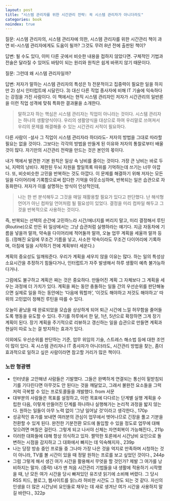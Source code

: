 ```yaml
---
layout: post
title: "시스템 관리자를 위한 시간관리 전략: 꼭 시스템 관리자가 아니더라도"
categories: book
noindex: true
---
```


질문: 시스템 관리자의, 시스템 관리자에 의한, 시스템 관리자를 위한 시간관리 책이 과연 비-시스템 관리자에게도 도움이 될까? 그것도 무려 8년 전에 출판된 책이?

답변: 될 수도 있다, 이미 다른 곳에서 비슷한 내용을 접하지 않았다면. 구체적인 기법과 전술은 달라질 수 있어도 바탕이 되는 원리와 원칙은 쉽게 바뀌지 않기 때문이다.

질문: 그런데 왜 시스템 관리자일까?

답변: 저자가 말하는 시스템 관리자의 특성은 1) 전문적이고 집중력이 필요한 일을 하지만 2) 상시 인터럽트에 시달린다. 3) 대신 다른 직업 종사자에 비해 IT 기술에 익숙하다는 강점을 가진 사람이다. 이 책에서는 현직 시스템 관리자인 저자가 시간관리의 일반론을 이런 직업 성격에 맞춰 특화한 결과물을 소개한다.

> 말하고자 하는 핵심은 시스템 관리자는 직업이 아니라는 것이다. 시스템 관리자는 하나의 생활양식이다. 우리의 생활양식을 대상으로 하여 우리말로 쓰여져서 우리의 문제를 해결해줄 수 있는 시간관리 서적이 필요하다.

다른 사람이 -설사 그 직업이 시스템 관리자라 하더라도- 저자의 방법을 그대로 따라할 필요는 없을 것이다. 그보다는 각각의 방법을 만들게 된 이유와 저자의 통찰로부터 배울 것이 많다. 자기만의 시간관리 전략을 만드는 것은 본인의 몫이다.

내가 책에서 발견한 기본 원칙은 일상 속 낭비를 줄이는 것이다. 가장 큰 낭비는 바로 두뇌, 지력의 낭비다. 제한된 두뇌 자원을 할일목록 따위를 기억하는데 쓰기는 너무 아깝다. 또, 비슷비슷한 고민을 반복하는 것도 아깝다. 이 문제를 해결하기 위해 저자는 모든 일을 다이어리에 기록함으로써 잡다한 기억을 아웃소싱하며, 반복되는 일은 습관으로 자동화한다. 저자가 이를 설명하는 방식이 인상적인데,

> 나는 한 번 분석해두고 그것을 매일 재활용할 필요가 있다고 판단했다. 난 해석형 언어가 아닌 컴파일 언어처럼 될 필요성이 있었다. 결정을 미리 컴파일 해두고 그것을 반복적으로 사용하는 것이다.

즉, 반복되는 선택의 순간에 고민하느라 시간/에너지를 버리지 말고, 미리 결정해서 루틴(Routine)으로 만든 뒤 일상에서는 그냥 습관처럼 실행하라는 얘기다. 지금 자동차에 기름을 넣을까 말까, 약속을 다이어리에 적어둘까 말까, 오늘 업무 계획을 세울까 말까 등등. (정해진 요일에 무조건 기름을 넣고, 사소한 약속이라도 무조건 다이어리에 기록하며, 아침에 일을 시작하기 전에 계획부터 세운다.)

계획의 중요성도 일깨워준다. 우리가 계획을 세우지 않을 이유는 많다. 하는 일의 특성상 소요시간을 추정하기 힘들다거나, 인터럽트가 자주 발생해서 하루 생활이 예측 불가능하다거나.

그럼에도 불구하고 계획은 짜는 것은 중요하다. 만들어진 계획 그 자체보다 그 계획을 세우는 과정에 더 가치가 있다. 계획을 짜는 동안 충돌하는 일들 간의 우선순위를 판단해놓으면 실제로 일을 하는 동안에는 ‘다음에 뭐할까’, ‘이것도 해야하고 저것도 해야하고’ 따위의 고민없이 정해진 루틴을 따를 수 있다.

오늘이 끝났을 때 완료되었을 모습을 상상하게 되어 퇴근 시간에 느낄 허무함을 줄어들도록 행동을 유도할 수 있다. 주기를 하루에서 한 달, 1년, 5년으로 확장하면 그게 장기 계획이 된다. 장기 계획을 주기적으로 리뷰하고 갱신하는 일을 습관으로 만들면 계획과 현실이 따로 노는 걸 방지하는 효과가 있다.

이외에도 우선순위를 판단하는 기준, 업무 위임의 기술, 스트레스 해소법 등에 대한 조언이 많이 있다. 꼭 시스템 관리자나 IT 종사자가 아니더라도, 시간관리 방법을 찾는, 좀더 효과적으로 일하고 싶은 사람이라면 참고할 거리가 많은 책이다.

### 노란 형광펜

- 인터넷을 고안해낸 사람들은 기발했다. 그들은 완벽하게 연결되는 통신이 밑받침되기를 기다린다면 아무것도 안 된다는 것을 깨달았고, 그래서 불완전 요소들을 그럭저럭 극복할 수 있는 프로토콜들을 개발했다. from 서문
- 대부분의 사람들은 목표를 설정하고, 이런 목표에 다다르는 단계별 실행 계획을 수립한 다음, 이렇게 만들어진 단계를 하나하나 실행해가는 논리적 과정을 밟지 않는다. 원하는 일들이 아무 노력 없이 ‘그냥 일어날 것’이라고 생각한다., 170p
- 성공적인 휴가를 보내면 여러분의 관심이 업무에서 벗어나므로 긴장을 풀고 기분을 전환할 수 있게 된다. 완전한 기분전환 모드에 돌입할 수 있을 정도로 업무에 대해 잊으려면 며칠은 걸린다. 그렇게 되고 나서야 신체는 자연회복이 가능해진다., 211p
- 이러한 대화들에 대해 항상 의식하고 있자. 짤막한 토론에서 시간낭비 요인으로 돌변하는 시점을 감지하고 그 대화에서 빠지는 데 익숙해지자., 239p
- 나는 당장 방송 중인 프로들 중 그나마 가장 나은 것을 억지로 만족하며 시청하는 것이 아니라, TV를 볼 시간이 있을 때 정말 원하는 프로를 보고 싶었던 것이다., 244p
- 그럼 그렇게 해서 생긴 여가 시간을 활용해서 무엇을 할 것인가? 제발 그 여가를 낭비하지는 말자. (중략) 내가 맨 처음 시간관리 기법들을 내 생활에 적용하기 시작했을 때, 난 모든 여가 시간을 당시 빠져있던 유즈넷 읽기에 소비해 버렸다. 그 당시 RSS 피드, 블로그, 웹사이트를 읽느라 허비한 시간도 그 정도 되는 것 같다. 자신의 인생을 더 많은 시간낭비 요인들로 채우는 데 새로 생겨난 여가 시간을 사용하지 말길 바란다., 322p